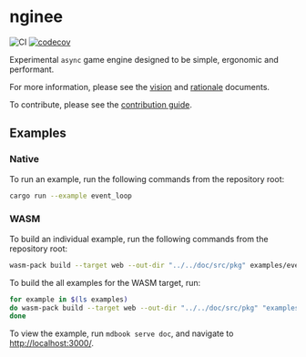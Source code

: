 # nginee

![CI](https://github.com/azriel91/nginee/workflows/CI/badge.svg) [![codecov](https://codecov.io/gh/azriel91/nginee/branch/master/graph/badge.svg)](https://codecov.io/gh/azriel91/nginee)

Experimental `async` game engine designed to be simple, ergonomic and performant.

For more information, please see the [vision] and [rationale] documents.

To contribute, please see the [contribution guide].

## Examples

### Native

To run an example, run the following commands from the repository root:

```bash
cargo run --example event_loop
```

### WASM

To build an individual example, run the following commands from the repository root:

```bash
wasm-pack build --target web --out-dir "../../doc/src/pkg" examples/event_loop
```

To build the all examples for the WASM target, run:

```bash
for example in $(ls examples)
do wasm-pack build --target web --out-dir "../../doc/src/pkg" "examples/${example}"
done
```

To view the example, run `mdbook serve doc`, and navigate to <http://localhost:3000/>.

[contribution guide]: CONTRIBUTING.md
[rationale]: RATIONALE.md
[vision]: VISION.md
